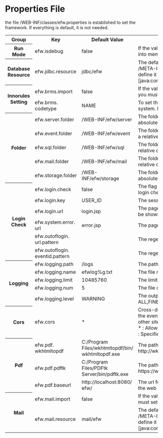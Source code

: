 <H1>Properties File</H1>
the file /WEB-INF/classes/efw.properties is established to set the framework. If everything is default, it is not needed.
<table>
<tr>
	<th>Group</th>
	<th>Key</th>
	<th>Default Value</th>
	<th>Description</th>
</tr>
<tr>
	<th>Run Mode</th>
	<td>efw.isdebug</td>
	<td>false</td>
	<td>If the value is true, any changing to the program will be loaded into memory in real time. </td>
</tr>
<tr>
	<th>Database Resource</th>
	<td>efw.jdbc.resource</td>
	<td>jdbc/efw</td>
	<td>The default jdbc resource name, which must be defined in /META-INF/context.xml. If your server is not tomcat, you can define it by jndi name. Example: java:xxx/yyy/zzz  or  [java:comp/env/]jdbc/efw</td>
</tr>
<tr>
	<th rowspan=2>Innorules Setting</th>
	<td>efw.brms.import</td>
	<td>false</td>
	<td>If the value is true, efw will try to link innorules system and you must setup innorules beforehand.</td>
</tr>
<tr>
	<td>efw.brms.<br>codetype</td>
	<td>NAME</td>
	<td>To set the code type which identifies rules in innorules system. It can be set to ID, NAME or ALIAS . </td>
</tr>
<tr>
	<th rowspan=5>Folder</th>
	<td>efw.server.folder</td>
	<td>/WEB-INF/efw/server</td>
	<td>The folder for efw server program. It can be set in a relative or absolute path of the web application.</td>
</tr>
<tr>
	<td>efw.event.folder</td>
	<td>/WEB-INF/efw/event</td>
	<td>The folder for web application events program. It can be set in a relative or absolute path of the web application.</td>
</tr>
<tr>
	<td>efw.sql.folder</td>
	<td>/WEB-INF/efw/sql</td>
	<td>The folder for web application outside sql. It can be set in a relative or absolute path of the web application.</td>
</tr>
<tr>
	<td>efw.mail.folder</td>
	<td>/WEB-INF/efw/mail</td>
	<td>The folder for web application mail template. It can be set in a relative or absolute path of the web application.</td>
</tr>
<tr>
	<td>efw.storage.folder</td>
	<td>/WEB-INF/efw/storage</td>
	<td>The folder for Web application IO. It can be set in a relative or absolute path of the web application.</td>
</tr>
<tr>
	<th rowspan=6>Login Check</th>
	<td>efw.login.check</td>
	<td>false</td>
	<td>The flag indicating whether the web application does the login check.</td>
</tr>
<tr>
	<td>efw.login.key</td>
	<td>USER_ID</td>
	<td>The session key for login check. </td>
</tr>
<tr>
	<td>efw.login.url</td>
	<td>login.jsp</td>
	<td>The page to login.If any access without logining, this page will be shown.</td>
</tr>
<tr>
	<td>efw.system.error.<br>url</td>
	<td>error.jsp</td>
	<td>The page to show system error.</td>
</tr>
<tr>
	<td>efw.outoflogin.<br>url.pattern</td>
	<td></td>
	<td>The regexp to set pages which are out of logining check. </td>
</tr>
<tr>
	<td>efw.outoflogin.<br>eventid.pattern</td>
	<td></td>
	<td>The regexp to set events which are out of logining check. </td>
</tr>

<tr>
	<th rowspan=5>Logging</th>
	<td>efw.logging.path</td>
	<td>/logs</td>
	<td>The path of efw log. Absolute path.</td>
</tr>
<tr>
	<td>efw.logging.name</td>
	<td>efwlog%g.txt</td>
	<td>The file name of efw log. </td>
</tr>
<tr>
	<td>efw.logging.limit</td>
	<td>10485760</td>
	<td>The limit of efw log. </td>
</tr>
<tr>
	<td>efw.logging.num</td>
	<td>5</td>
	<td>The file count of efw log. </td>
</tr>
<tr>
	<td>efw.logging.level</td>
	<td>WARNING</td>
	<td>The output level of efw log. ALL,FINEST,FINER,FINE,CONFIG,INFO,WARNING,SEVERE,OFF</td>
</tr>
<tr>
	<th>Cors</th>
	<td>efw.cors</td>
	<td>*</td>
	<td>Cross-domain communication settings. It controls whether the events of this site can be used from the Web page of the other sites.<br>
	* : Allow all, null : Reject all, http://0.0.0.0:8080,http://9.9.9.9 : Specified permission. </td>
</tr>

<tr>
	<th rowspan=3>Pdf</th>
	<td>efw.pdf.<br>wkhtmltopdf</td>
	<td>C:/Program Files/wkhtmltopdf/bin/<br>wkhtmltopdf.exe</td>
	<td>The path to wkhtmltopdf.exe. You can download the soft from http://wkhtmltopdf.org/ . </td>
</tr>

<tr>
	<td>efw.pdf.pdftk</td>
	<td>C:/Program Files/PDFtk Server/bin/pdftk.exe</td>
	<td>The path to pdftk.exe. You can download the soft from https://www.pdflabs.com/tools/pdftk-server/ . </td>
</tr>

<tr>
	<td>efw.pdf.baseurl</td>
	<td>http://localhost:8080/<br>efw/</td>
	<td>The url for pdf generating to access the web appication from the web server itself . </td>
</tr>

<tr>
	<th rowspan=2>Mail</th>
	<td>efw.mail.import</td>
	<td>false</td>
	<td>If the value is true, efw will try to use mail functions and you must setup the mail resource beforehand .</td>
</tr>

<tr>
	<td>efw.mail.resource</td>
	<td>mail/efw</td>
	<td>The default mail resource name, which must be defined in /META-INF/context.xml. If your server is not tomcat, you can define it by jndi name. Example: java:xxx/yyy/zzz  or  [java:comp/env/]mail/efw</td>
</tr>


</table>
</DL></DD>
